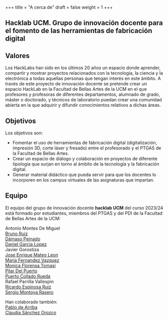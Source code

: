 +++
title = "A cerca de"
draft = false
weight = 1
+++
## Hacklab UCM. Grupo de innovación docente para el fomento de las herramientas de fabricación digital

## Valores
Los HackLabs han sido en los últimos 20 años un espacio donde aprender, compartir y mostrar proyectos relacionados con la tecnología, la ciencia y la electrónica a todas aquellas personas que tengan interés en este ámbito. A través de este proyecto de innovación docente se pretende crear un espacio HackLab en la Facultad de Bellas Artes de la UCM en el que profesores y profesoras de diferentes departamentos, alumnado de grado, máster o doctorado, y técnicos de laboratorio puedan crear una comunidad abierta en la que adquirir y difundir conocimientos relativos a dichas áreas.  
## Objetivos
Los objetivos son:  
- Fomentar el uso de herramientas de fabricación digital (digitalización, impresión 3D, corte láser y fresado) entre el profesorado y el PTGAS de la Facultad de Bellas Artes.  
- Crear un espacio de diálogo y colaboración en proyectos de diferente tipología que surjan en torno al ámbito de la tecnología y la fabricación digital.   
- Generar material didáctico que pueda servir para que los docentes lo incorporen en los campus virtuales de las asignaturas que impartan.   
## Equipo
El equipo del grupo de innovación docente **hacklab UCM** del curso 2023/24 está formado por estudiantes, miembros del PTGAS y del PDI de la Facultad de Bellas Artes de la UCM:  
  
Antonio Montes De Miguel  
[Bruno Ruiz](https://www.ucm.es/directorio/?id=35185)  
[Dámaso Peinado](https://www.ucm.es/directorio?id=35631)  
[Daniel Garcia Lopez](https://www.ucm.es/directorio?id=34676)  
Javier Gorostiza  
[Jose Enrique Mateo Leon](https://www.ucm.es/directorio?id=24471)  
[Maria Fernandez Vazquez](https://www.ucm.es/directorio?id=29114)  
[Monica Florensa Tomasi](https://www.ucm.es/directorio?id=29033)  
[Pilar Del Puerto](https://www.ucm.es/directorio?id=34870)  
[Puerto Collado Rueda](https://www.ucm.es/directorio?id=28021)  
Rafael Parrilla Vallespin  
[Ricardo Espinosa Ruiz](https://www.ucm.es/directorio?id=30024)  
[Sergio Montoya Rasero](https://www.ucm.es/directorio?id=35259)  

Han colaborado también:  
[Pablo de Arriba](https://www.ucm.es/directorio?id=8570)  
[Claudia Sánchez Orozco](https://www.ucm.es/directorio?id=31253)
